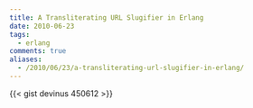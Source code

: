 ```yaml
---
title: A Transliterating URL Slugifier in Erlang
date: 2010-06-23
tags:
  - erlang
comments: true
aliases:
  - /2010/06/23/a-transliterating-url-slugifier-in-erlang/
---
```


{{< gist devinus 450612 >}}
